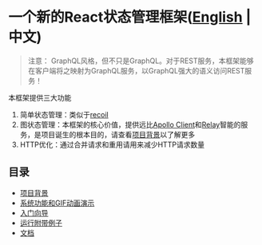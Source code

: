 # 一个新的React状态管理框架([English](https://github.com/babyfish-ct/graphql-state) | 中文)

> 注意：
> GraphQL风格，但不只是GraphQL。对于REST服务，本框架能够在客户端将之映射为GraphQL服务，以GraphQL强大的语义访问REST服务！

本框架提供三大功能
1. 简单状态管理：类似于[recoil](https://github.com/facebookexperimental/Recoil)
2. 图状态管理：本框架的核心价值，提供远比[Apollo Client](https://github.com/apollographql/apollo-client)和[Relay](https://github.com/facebook/relay)智能的服务，是项目诞生的根本目的，请查看[项目背景](./background_zh_CN.md)以了解更多
3. HTTP优化：通过合并请求和重用请用来减少HTTP请求数量

## 目录
- [项目背景](./site/background_zh_CN.md)
- [系统功能和GIF动画演示](./site/function-and-gif_zh_CN.md)
- [入门向导](./site/get-start_zh_CN.md)
- [运行附带例子](./site/run-demo_zh_CN.md)
- [文档](.site/doc/README_zh_CN.md)
